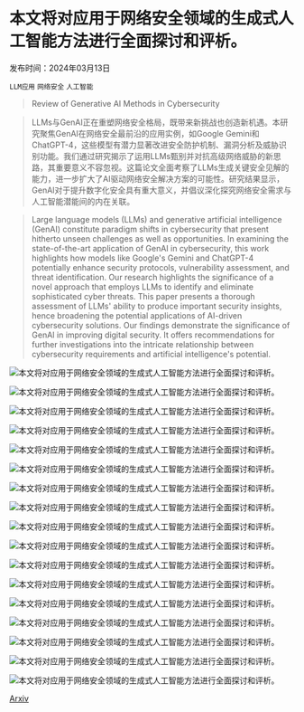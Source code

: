 # 本文将对应用于网络安全领域的生成式人工智能方法进行全面探讨和评析。

发布时间：2024年03月13日

`LLM应用` `网络安全` `人工智能`

> Review of Generative AI Methods in Cybersecurity

> LLMs与GenAI正在重塑网络安全格局，既带来新挑战也创造新机遇。本研究聚焦GenAI在网络安全最前沿的应用实例，如Google Gemini和ChatGPT-4，这些模型有潜力显著改进安全防护机制、漏洞分析及威胁识别功能。我们通过研究揭示了运用LLMs甄别并对抗高级网络威胁的新思路，其重要意义不容忽视。这篇论文全面考察了LLMs生成关键安全见解的能力，进一步扩大了AI驱动网络安全解决方案的可能性。研究结果显示，GenAI对于提升数字化安全具有重大意义，并倡议深化探究网络安全需求与人工智能潜能间的内在关联。

> Large language models (LLMs) and generative artificial intelligence (GenAI) constitute paradigm shifts in cybersecurity that present hitherto unseen challenges as well as opportunities. In examining the state-of-the-art application of GenAI in cybersecurity, this work highlights how models like Google's Gemini and ChatGPT-4 potentially enhance security protocols, vulnerability assessment, and threat identification. Our research highlights the significance of a novel approach that employs LLMs to identify and eliminate sophisticated cyber threats. This paper presents a thorough assessment of LLMs' ability to produce important security insights, hence broadening the potential applications of AI-driven cybersecurity solutions. Our findings demonstrate the significance of GenAI in improving digital security. It offers recommendations for further investigations into the intricate relationship between cybersecurity requirements and artificial intelligence's potential.

![本文将对应用于网络安全领域的生成式人工智能方法进行全面探讨和评析。](../../../paper_images/2403.08701/gpt4-jail.png)

![本文将对应用于网络安全领域的生成式人工智能方法进行全面探讨和评析。](../../../paper_images/2403.08701/gpt-jail.png)

![本文将对应用于网络安全领域的生成式人工智能方法进行全面探讨和评析。](../../../paper_images/2403.08701/gemini-jailbreak.png)

![本文将对应用于网络安全领域的生成式人工智能方法进行全面探讨和评析。](../../../paper_images/2403.08701/reverse-gemini.png)

![本文将对应用于网络安全领域的生成式人工智能方法进行全面探讨和评析。](../../../paper_images/2403.08701/reverse-gpt.png)

![本文将对应用于网络安全领域的生成式人工智能方法进行全面探讨和评析。](../../../paper_images/2403.08701/gpt-prompt-injection.png)

![本文将对应用于网络安全领域的生成式人工智能方法进行全面探讨和评析。](../../../paper_images/2403.08701/gemini-promt2.png)

![本文将对应用于网络安全领域的生成式人工智能方法进行全面探讨和评析。](../../../paper_images/2403.08701/oco.jpg)

![本文将对应用于网络安全领域的生成式人工智能方法进行全面探讨和评析。](../../../paper_images/2403.08701/payload.png)

![本文将对应用于网络安全领域的生成式人工智能方法进行全面探讨和评析。](../../../paper_images/2403.08701/ransomeware.png)

![本文将对应用于网络安全领域的生成式人工智能方法进行全面探讨和评析。](../../../paper_images/2403.08701/ococapabilities.png)

![本文将对应用于网络安全领域的生成式人工智能方法进行全面探讨和评析。](../../../paper_images/2403.08701/selfreplicatingvirus1.png)

![本文将对应用于网络安全领域的生成式人工智能方法进行全面探讨和评析。](../../../paper_images/2403.08701/poly1.png)

![本文将对应用于网络安全领域的生成式人工智能方法进行全面探讨和评析。](../../../paper_images/2403.08701/poly2.png)

![本文将对应用于网络安全领域的生成式人工智能方法进行全面探讨和评析。](../../../paper_images/2403.08701/poly3.png)

![本文将对应用于网络安全领域的生成式人工智能方法进行全面探讨和评析。](../../../paper_images/2403.08701/rootkit.png)

![本文将对应用于网络安全领域的生成式人工智能方法进行全面探讨和评析。](../../../paper_images/2403.08701/dataex.png)

[Arxiv](https://arxiv.org/abs/2403.08701)